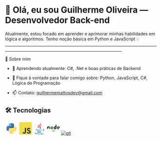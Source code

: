 <h1>👋 Olá, eu sou Guilherme Oliveira — Desenvolvedor Back-end </h1>


<p>Atualmente, estou focado em aprender e aprimorar minhas habilidades em lógica e algoritmos. Tenho noção básica em Python e JavaScript 💡
__________________________________________________________________________________________________________________________________________

🧠 Sobre mim 

* 🌱 Aprendendo atualmente: C#, .Net e boas práticas de Backend 

* 💬 Fique à vontade para falar comigo sobre: Python, JavaScript, C#, Lògica de Programação 

* 📫 Contato: guilhermemattosdev@gmail.com</p>

<h2>🛠️ Tecnologias</h2>
<p><a target="_blank" href="https://raw.githubusercontent.com/devicons/devicon/master/icons/python/python-original.svg" style="display: inline-block;"><img src="https://raw.githubusercontent.com/devicons/devicon/master/icons/python/python-original.svg" alt="python" width="42" height="42" /></a>
<a target="_blank" href="https://raw.githubusercontent.com/devicons/devicon/master/icons/javascript/javascript-original.svg" style="display: inline-block;"><img src="https://raw.githubusercontent.com/devicons/devicon/master/icons/javascript/javascript-original.svg" alt="javascript" width="42" height="42" /></a>
<a target="_blank" href="https://raw.githubusercontent.com/devicons/devicon/master/icons/java/java-original.svg" style="display: inline-block;"><img src="https://raw.githubusercontent.com/devicons/devicon/master/icons/java/java-original.svg" alt="java" width="42" height="42" /></a>
<a target="_blank" href="https://raw.githubusercontent.com/devicons/devicon/master/icons/nodejs/nodejs-original-wordmark.svg" style="display: inline-block;"><img src="https://raw.githubusercontent.com/devicons/devicon/master/icons/nodejs/nodejs-original-wordmark.svg" alt="nodejs" width="42" height="42" /></a>
<a target="_blank" href="https://www.vectorlogo.zone/logos/git-scm/git-scm-icon.svg" style="display: inline-block;"><img src="https://www.vectorlogo.zone/logos/git-scm/git-scm-icon.svg" alt="git" width="42" height="42" /></a></p>
